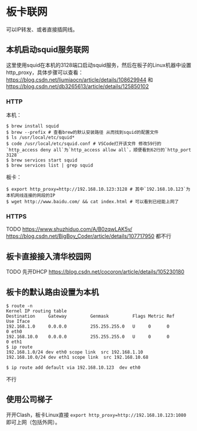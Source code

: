 # 板卡联网

可以IP转发、或者直接插网线。

## 本机启动squid服务联网

这里使用squid在本机的3128端口启动squid服务，然后在板子的Linux机器中设置http_proxy，具体步骤可以查看：https://blog.csdn.net/liumiaocn/article/details/108629944 和 https://blog.csdn.net/db3265613/article/details/125850102

### HTTP

本机：

```
$ brew install squid
$ brew --prefix # 查看brew的默认安装路径 从而找到squid的配置文件
$ ls /usr/local/etc/squid*
$ code /usr/local/etc/squid.conf # VSCode打开该文件 修改59行的`http_access deny all`为`http_access allow all`，顺便看到62行的`http_port 3128`
$ brew services start squid
$ brew services list | grep squid
```

板卡：

```
$ export http_proxy=http://192.168.10.123:3128 # 其中`192.168.10.123`为本机网线连接的网段的IP
$ wget http://www.baidu.com/ && cat index.html # 可以看到已经能上网了
```

### HTTPS

TODO  https://www.shuzhiduo.com/A/B0zqwLAK5v/  https://blog.csdn.net/BigBoy_Coder/article/details/107717950  都不行

## 板卡直接接入清华校园网

TODO  先开DHCP  https://blog.csdn.net/cocoron/article/details/105230180

## 板卡的默认路由设置为本机

```
$ route -n
Kernel IP routing table
Destination     Gateway         Genmask         Flags Metric Ref    Use Iface
192.168.1.0     0.0.0.0         255.255.255.0   U     0      0        0 eth0
192.168.10.0    0.0.0.0         255.255.255.0   U     0      0        0 eth1
$ ip route
192.168.1.0/24 dev eth0 scope link  src 192.168.1.10
192.168.10.0/24 dev eth1 scope link  src 192.168.10.68

$ ip route add default via 192.168.10.123  dev eth0
```

不行

## 使用公司梯子

开开Clash，板卡Linux直接 `export http_proxy=http://192.168.10.123:1080` 即可上网（包括外网）。

